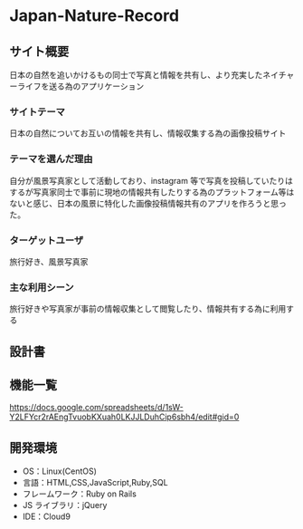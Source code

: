 # Japan-Nature-Record

## サイト概要

日本の自然を追いかけるもの同士で写真と情報を共有し、より充実したネイチャーライフを送る為のアプリケーション

### サイトテーマ

日本の自然についてお互いの情報を共有し、情報収集する為の画像投稿サイト

### テーマを選んだ理由

自分が風景写真家として活動しており、instagram 等で写真を投稿していたりはするが写真家同士で事前に現地の情報共有したりする為のプラットフォーム等はないと感じ、日本の風景に特化した画像投稿情報共有のアプリを作ろうと思った。

### ターゲットユーザ

旅行好き、風景写真家

### 主な利用シーン

旅行好きや写真家が事前の情報収集として閲覧したり、情報共有する為に利用する

## 設計書



## 機能一覧

https://docs.google.com/spreadsheets/d/1sW-Y2LFYcr2rAEngTvuobKXuah0LKJJLDuhCip6sbh4/edit#gid=0

## 開発環境

- OS：Linux(CentOS)
- 言語：HTML,CSS,JavaScript,Ruby,SQL
- フレームワーク：Ruby on Rails
- JS ライブラリ：jQuery
- IDE：Cloud9
